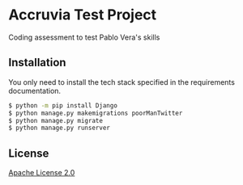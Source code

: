# Accruvia Test Project

Coding assessment to test Pablo Vera's skills

## Installation

You only need to install the tech stack specified in the requirements documentation.

```bash
$ python -m pip install Django
$ python manage.py makemigrations poorManTwitter
$ python manage.py migrate
$ python manage.py runserver
```

## License

[Apache License 2.0](https://choosealicense.com/licenses/apache-2.0/)
